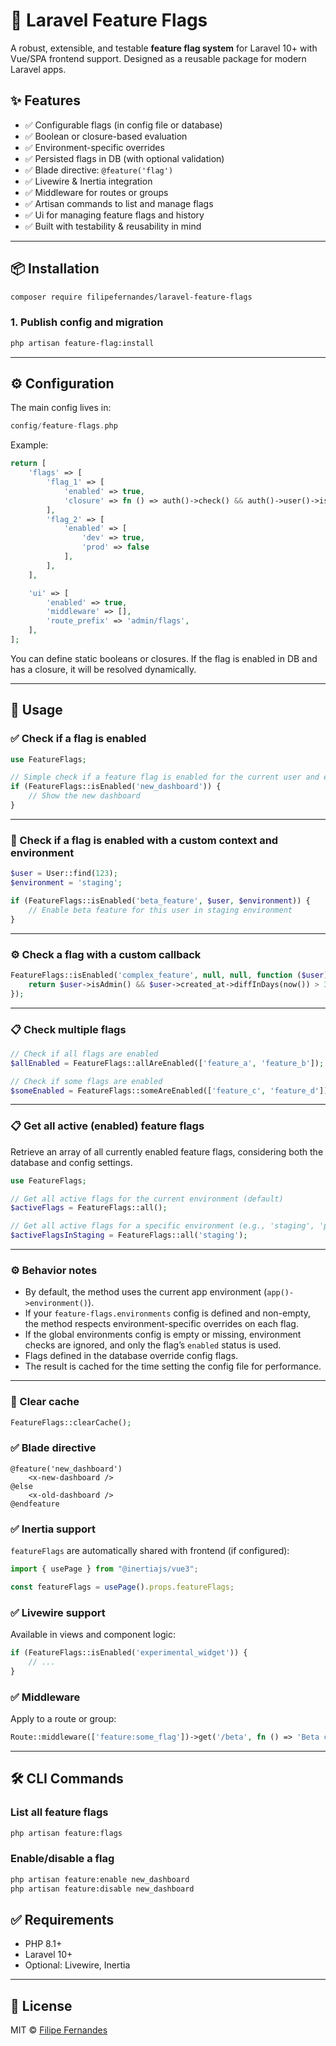 # 🔀 Laravel Feature Flags

A robust, extensible, and testable **feature flag system** for Laravel 10+ with Vue/SPA frontend support. Designed as a reusable package for modern Laravel apps.

## ✨ Features

- ✅ Configurable flags (in config file or database)
- ✅ Boolean or closure-based evaluation
- ✅ Environment-specific overrides
- ✅ Persisted flags in DB (with optional validation)
- ✅ Blade directive: `@feature('flag')`
- ✅ Livewire & Inertia integration
- ✅ Middleware for routes or groups
- ✅ Artisan commands to list and manage flags
- ✅ Ui for managing feature flags and history
- ✅ Built with testability & reusability in mind

---

## 📦 Installation

```bash
composer require filipefernandes/laravel-feature-flags
```

### 1. Publish config and migration

```bash
php artisan feature-flag:install
```

---

## ⚙️ Configuration

The main config lives in:

```php
config/feature-flags.php
```

Example:

```php
return [
    'flags' => [
        'flag_1' => [
            'enabled' => true,
            'closure' => fn () => auth()->check() && auth()->user()->is_beta,
        ],
        'flag_2' => [
            'enabled' => [
                'dev' => true,
                'prod' => false
            ],
        ],
    ],

    'ui' => [
        'enabled' => true,
        'middleware' => [],
        'route_prefix' => 'admin/flags',
    ],
];
```

You can define static booleans or closures. If the flag is enabled in DB and has a closure, it will be resolved dynamically.

---

## 🧪 Usage

### ✅ Check if a flag is enabled

```php
use FeatureFlags;

// Simple check if a feature flag is enabled for the current user and environment
if (FeatureFlags::isEnabled('new_dashboard')) {
    // Show the new dashboard
}
```

---

### 🔄 Check if a flag is enabled with a custom context and environment

```php
$user = User::find(123);
$environment = 'staging';

if (FeatureFlags::isEnabled('beta_feature', $user, $environment)) {
    // Enable beta feature for this user in staging environment
}
```

---

### ⚙️ Check a flag with a custom callback

```php
FeatureFlags::isEnabled('complex_feature', null, null, function ($user) {
    return $user->isAdmin() && $user->created_at->diffInDays(now()) > 30;
});
```

---

### 📋 Check multiple flags

```php
// Check if all flags are enabled
$allEnabled = FeatureFlags::allAreEnabled(['feature_a', 'feature_b']);

// Check if some flags are enabled
$someEnabled = FeatureFlags::someAreEnabled(['feature_c', 'feature_d']);
```

---

### 📋 Get all active (enabled) feature flags

Retrieve an array of all currently enabled feature flags, considering both the database and config settings.

```php
use FeatureFlags;

// Get all active flags for the current environment (default)
$activeFlags = FeatureFlags::all();

// Get all active flags for a specific environment (e.g., 'staging', 'production')
$activeFlagsInStaging = FeatureFlags::all('staging');
```

---

### ⚙️ Behavior notes

- By default, the method uses the current app environment (`app()->environment()`).
- If your `feature-flags.environments` config is defined and non-empty, the method respects environment-specific overrides on each flag.
- If the global environments config is empty or missing, environment checks are ignored, and only the flag’s `enabled` status is used.
- Flags defined in the database override config flags.
- The result is cached for the time setting the config file for performance.

---

### 🔄 Clear cache

```php
FeatureFlags::clearCache();
```

### ✅ Blade directive

```blade
@feature('new_dashboard')
    <x-new-dashboard />
@else
    <x-old-dashboard />
@endfeature
```

### ✅ Inertia support

`featureFlags` are automatically shared with frontend (if configured):

```js
import { usePage } from "@inertiajs/vue3";

const featureFlags = usePage().props.featureFlags;
```

### ✅ Livewire support

Available in views and component logic:

```php
if (FeatureFlags::isEnabled('experimental_widget')) {
    // ...
}
```

### ✅ Middleware

Apply to a route or group:

```php
Route::middleware(['feature:some_flag'])->get('/beta', fn () => 'Beta content');
```

---

## 🛠 CLI Commands

### List all feature flags

```bash
php artisan feature:flags
```

### Enable/disable a flag

```bash
php artisan feature:enable new_dashboard
php artisan feature:disable new_dashboard
```

## ✅ Requirements

- PHP 8.1+
- Laravel 10+
- Optional: Livewire, Inertia

---

## 📜 License

MIT © [Filipe Fernandes](https://github.com/filipefernandes)
